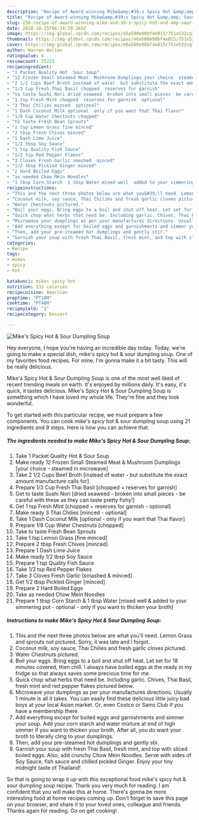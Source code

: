 ```yaml
---
description: "Recipe of Award-winning Mike&amp;#39;s Spicy Hot &amp;amp; Sour Dumpling Soup"
title: "Recipe of Award-winning Mike&amp;#39;s Spicy Hot &amp;amp; Sour Dumpling Soup"
slug: 156-recipe-of-award-winning-mike-and-39-s-spicy-hot-and-amp-sour-dumpling-soup
date: 2020-10-15T06:34:29.365Z
image: https://img-global.cpcdn.com/recipes/e6a500e90bf4e015/751x532cq70/mikes-spicy-hot-sour-dumpling-soup-recipe-main-photo.jpg
thumbnail: https://img-global.cpcdn.com/recipes/e6a500e90bf4e015/751x532cq70/mikes-spicy-hot-sour-dumpling-soup-recipe-main-photo.jpg
cover: https://img-global.cpcdn.com/recipes/e6a500e90bf4e015/751x532cq70/mikes-spicy-hot-sour-dumpling-soup-recipe-main-photo.jpg
author: Warren Walton
ratingvalue: 4
reviewcount: 25223
recipeingredient:
- "1 Packet Quality Hot  Sour Soup"
- "12 Frozen Small Steamed Meat  Mushroom Dumplings your choice  steamed in microwave"
- "2 1/2 Cups Beef Broth instead of water  but substitute the exact amount manufacture calls for"
- "1/3 Cup Fresh Thai Basil chopped  reserves for garnish"
- "to taste Sushi Nori dried seaweed  broken into small pieces  be careful with these as they can taste pretty fishy"
- "1 tsp Fresh Mint chopped  reserves for garnish  optional"
- "3 Thai Chilies minced  optional"
- "1 Dash Coconut Milk optional  only if you want that Thai flavor"
- "1/8 Cup Water Chestnuts chopped"
- "to taste Fresh Bean Sprouts"
- "1 tsp Lemon Grass fine minced"
- "2 tbsp Fresh Chives minced"
- "1 Dash Lime Juice"
- "1/2 tbsp Soy Sauce"
- "1 tsp Quality Fish Sauce"
- "1/2 tsp Red Pepper Flakes"
- "3 Cloves Fresh Garlic smashed  minced"
- "1/2 tbsp Pickled Ginger minced"
- "2 Hard Boiled Eggs"
- "as needed Chow Mein Noodles"
- "1 tbsp Corn Starch  1 tbsp Water mixed well  added to your simmering pot  optional  only if you want to thicken your broth"
recipeinstructions:
- "This and the next three photos below are what you&#39;ll need. Lemon Grass and sprouts not pictured. Sorry, it was late and I forgot."
- "Coconut milk, soy sauce, Thai Chilies and fresh garlic cloves pictured."
- "Water Chestnuts pictured."
- "Boil your eggs. Bring eggs to a boil and shut off heat. Let set for 18 minutes covered, then chill. I always have boiled eggs at the ready in my fridge so that always saves some precious time for me."
- "Quick chop what herbs that need be. Including garlic. Chives, Thai Basil, fresh mint and red pepper flakes pictured below."
- "Microwave your dumplings as per your manufactures directions. Usually 1 minute is all it takes. You can easily find these delicious little juicy bad boys at your local Asian market. Or, even Costco or Sams Club if you have a membership there."
- "Add everything except for boiled eggs and garnishments and simmer your soup. Add your corn starch and water mixture at end of high simmer if you want to thicken your broth. After all, you do want your broth to literally cling to your dumplings."
- "Then, add your pre-steamed hot dumplings and gently stir."
- "Garnish your soup with fresh Thai Basil, fresh mint, and top with sliced boiled eggs. Also, add crunchy Chow Mein Noodles. Serve with sides of Soy Sauce, fish sauce and chilled pickled Ginger. Enjoy your tiny midnight taste of Thailand!"
categories:
- Recipe
tags:
- mikes
- spicy
- hot

katakunci: mikes spicy hot 
nutrition: 132 calories
recipecuisine: American
preptime: "PT18M"
cooktime: "PT46M"
recipeyield: "2"
recipecategory: Dessert

---
```



![Mike&#39;s Spicy Hot &amp; Sour Dumpling Soup](https://img-global.cpcdn.com/recipes/e6a500e90bf4e015/751x532cq70/mikes-spicy-hot-sour-dumpling-soup-recipe-main-photo.jpg)

Hey everyone, I hope you're having an incredible day today. Today, we're going to make a special dish, mike&#39;s spicy hot &amp; sour dumpling soup. One of my favorites food recipes. For mine, I'm gonna make it a bit tasty. This will be really delicious.

Mike&#39;s Spicy Hot &amp; Sour Dumpling Soup is one of the most well liked of recent trending meals on earth. It's enjoyed by millions daily. It's easy, it's quick, it tastes delicious. Mike&#39;s Spicy Hot &amp; Sour Dumpling Soup is something which I have loved my whole life. They're fine and they look wonderful.




To get started with this particular recipe, we must prepare a few components. You can cook mike&#39;s spicy hot &amp; sour dumpling soup using 21 ingredients and 9 steps. Here is how you can achieve that.

<!--inarticleads1-->

##### The ingredients needed to make Mike&#39;s Spicy Hot &amp; Sour Dumpling Soup:

1. Take 1 Packet Quality Hot &amp; Sour Soup
1. Make ready 12 Frozen Small Steamed Meat &amp; Mushroom Dumplings [your choice - steamed in microwave]
1. Take 2 1/2 Cups Beef Broth [instead of water - but substitute the exact amount manufacture calls for]
1. Prepare 1/3 Cup Fresh Thai Basil [chopped + reserves for garnish]
1. Get to taste Sushi Nori [dried seaweed - broken into small pieces - be careful with these as they can taste pretty fishy!]
1. Get 1 tsp Fresh Mint [chopped + reserves for garnish - optional]
1. Make ready 3 Thai Chilies [minced - optional]
1. Take 1 Dash Coconut Milk [optional - only if you want that Thai flavor]
1. Prepare 1/8 Cup Water Chestnuts [chopped]
1. Take to taste Fresh Bean Sprouts
1. Take 1 tsp Lemon Grass [fine minced]
1. Prepare 2 tbsp Fresh Chives [minced]
1. Prepare 1 Dash Lime Juice
1. Make ready 1/2 tbsp Soy Sauce
1. Prepare 1 tsp Quality Fish Sauce
1. Take 1/2 tsp Red Pepper Flakes
1. Take 3 Cloves Fresh Garlic [smashed &amp; minced]
1. Get 1/2 tbsp Pickled Ginger [minced]
1. Prepare 2 Hard Boiled Eggs
1. Take as needed Chow Mein Noodles
1. Prepare 1 tbsp Corn Starch &amp; 1 tbsp Water [mixed well &amp; added to your simmering pot - optional - only if you want to thicken your broth]




<!--inarticleads2-->

##### Instructions to make Mike&#39;s Spicy Hot &amp; Sour Dumpling Soup:

1. This and the next three photos below are what you&#39;ll need. Lemon Grass and sprouts not pictured. Sorry, it was late and I forgot.
1. Coconut milk, soy sauce, Thai Chilies and fresh garlic cloves pictured.
1. Water Chestnuts pictured.
1. Boil your eggs. Bring eggs to a boil and shut off heat. Let set for 18 minutes covered, then chill. I always have boiled eggs at the ready in my fridge so that always saves some precious time for me.
1. Quick chop what herbs that need be. Including garlic. Chives, Thai Basil, fresh mint and red pepper flakes pictured below.
1. Microwave your dumplings as per your manufactures directions. Usually 1 minute is all it takes. You can easily find these delicious little juicy bad boys at your local Asian market. Or, even Costco or Sams Club if you have a membership there.
1. Add everything except for boiled eggs and garnishments and simmer your soup. Add your corn starch and water mixture at end of high simmer if you want to thicken your broth. After all, you do want your broth to literally cling to your dumplings.
1. Then, add your pre-steamed hot dumplings and gently stir.
1. Garnish your soup with fresh Thai Basil, fresh mint, and top with sliced boiled eggs. Also, add crunchy Chow Mein Noodles. Serve with sides of Soy Sauce, fish sauce and chilled pickled Ginger. Enjoy your tiny midnight taste of Thailand!




So that is going to wrap it up with this exceptional food mike&#39;s spicy hot &amp; sour dumpling soup recipe. Thank you very much for reading. I am confident that you will make this at home. There's gonna be more interesting food at home recipes coming up. Don't forget to save this page on your browser, and share it to your loved ones, colleague and friends. Thanks again for reading. Go on get cooking!
